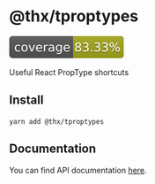 # @thx/tproptypes

![](coverage/coverage.svg)

Useful React PropType shortcuts

## Install
```
yarn add @thx/tproptypes
```

## Documentation

You can find API documentation [here](/docs).
